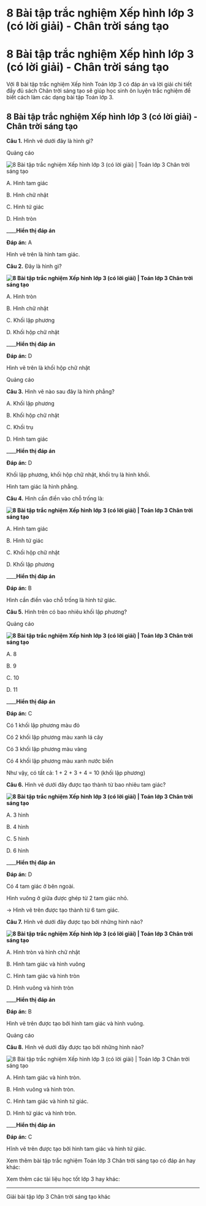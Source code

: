 # 8 Bài tập trắc nghiệm Xếp hình lớp 3 (có lời giải) - Chân trời sáng tạo

# 8 Bài tập trắc nghiệm Xếp hình lớp 3 (có lời giải) - Chân trời sáng tạo

Với 8 bài tập trắc nghiệm Xếp hình Toán lớp 3 có đáp án và lời giải chi tiết đầy đủ sách Chân trời sáng tạo sẽ giúp học sinh ôn luyện trắc nghiệm để biết cách làm các dạng bài tập Toán lớp 3.

## 8 Bài tập trắc nghiệm Xếp hình lớp 3 (có lời giải) - Chân trời sáng tạo

**Câu 1.** Hình vẽ dưới đây là hình gì?

Quảng cáo

![8 Bài tập trắc nghiệm Xếp hình lớp 3 \(có lời giải\) | Toán lớp 3 Chân trời sáng tạo](https://vietjack.com/toan-3-ct/images/trac-nghiem-xep-hinh-243859.PNG)

A. Hình tam giác

B. Hình chữ nhật

C. Hình tứ giác

D. Hình tròn

____**Hiển thị đáp án**

**Đáp án:** A

Hình vẽ trên là hình tam giác.

**Câu 2.** Đây là hình gì?

**![8 Bài tập trắc nghiệm Xếp hình lớp 3 \(có lời giải\) | Toán lớp 3 Chân trời sáng tạo](https://vietjack.com/toan-3-ct/images/trac-nghiem-xep-hinh-243860.PNG)**

A. Hình tròn

B. Hình chữ nhật

C. Khối lập phương

D. Khối hộp chữ nhật

____**Hiển thị đáp án**

**Đáp án:** D

Hình vẽ trên là khối hộp chữ nhật

Quảng cáo

**Câu 3.** Hình vẽ nào sau đây là hình phẳng?

A. Khối lập phương

B. Khối hộp chữ nhật

C. Khối trụ

D. Hình tam giác

____**Hiển thị đáp án**

**Đáp án:** D

Khối lập phương, khối hộp chữ nhật, khối trụ là hình khối.

Hình tam giác là hình phẳng.

**Câu 4.** Hình cần điền vào chỗ trống là:

**![8 Bài tập trắc nghiệm Xếp hình lớp 3 \(có lời giải\) | Toán lớp 3 Chân trời sáng tạo](https://vietjack.com/toan-3-ct/images/trac-nghiem-xep-hinh-243861.PNG)**

A. Hình tam giác

B. Hình tứ giác 

C. Khối hộp chữ nhật

D. Khối lập phương

____**Hiển thị đáp án**

**Đáp án:** B

Hình cần điền vào chỗ trống là hình tứ giác.

**Câu 5.** Hình trên có bao nhiêu khối lập phương?

Quảng cáo

**![8 Bài tập trắc nghiệm Xếp hình lớp 3 \(có lời giải\) | Toán lớp 3 Chân trời sáng tạo](https://vietjack.com/toan-3-ct/images/trac-nghiem-xep-hinh-243862.PNG)**

A. 8

B. 9

C. 10

D. 11

____**Hiển thị đáp án**

**Đáp án:** C

Có 1 khối lập phương màu đỏ

Có 2 khối lập phương màu xanh lá cây

Có 3 khối lập phương màu vàng

Có 4 khối lập phương màu xanh nước biển

Như vậy, có tất cả: 1 + 2 + 3 + 4 = 10 (khối lập phương)

**Câu 6.** Hình vẽ dưới đây được tạo thành từ bao nhiêu tam giác?

**![8 Bài tập trắc nghiệm Xếp hình lớp 3 \(có lời giải\) | Toán lớp 3 Chân trời sáng tạo](https://vietjack.com/toan-3-ct/images/trac-nghiem-xep-hinh-243863.PNG)**

A. 3 hình

B. 4 hình

C. 5 hình

D. 6 hình

____**Hiển thị đáp án**

**Đáp án:** D

Có 4 tam giác ở bên ngoài.

Hình vuông ở giữa được ghép từ 2 tam giác nhỏ.

→ Hình vẽ trên được tạo thành từ 6 tam giác.

**Câu 7.** Hình vẽ dưới đây được tạo bởi những hình nào?

**![8 Bài tập trắc nghiệm Xếp hình lớp 3 \(có lời giải\) | Toán lớp 3 Chân trời sáng tạo](https://vietjack.com/toan-3-ct/images/trac-nghiem-xep-hinh-243864.PNG)**

A. Hình tròn và hình chữ nhật

B. Hình tam giác và hình vuông

C. Hình tam giác và hình tròn

D. Hình vuông và hình tròn

____**Hiển thị đáp án**

**Đáp án:** B

Hình vẽ trên được tạo bởi hình tam giác và hình vuông.

Quảng cáo

**Câu 8.** Hình vẽ dưới đây được tạo bởi những hình nào?

![8 Bài tập trắc nghiệm Xếp hình lớp 3 \(có lời giải\) | Toán lớp 3 Chân trời sáng tạo](https://vietjack.com/toan-3-ct/images/trac-nghiem-xep-hinh-243865.PNG)

A. Hình tam giác và hình tròn.

B. Hình vuông và hình tròn.

C. Hình tam giác và hình tứ giác.

D. Hình tứ giác và hình tròn.

____**Hiển thị đáp án**

**Đáp án:** C

Hĩnh vẽ trên được tạo bởi hình tam giác và hình tứ giác.

Xem thêm bài tập trắc nghiệm Toán lớp 3 Chân trời sáng tạo có đáp án hay khác:

Xem thêm các tài liệu học tốt lớp 3 hay khác:

* * *

Giải bài tập lớp 3 Chân trời sáng tạo khác
